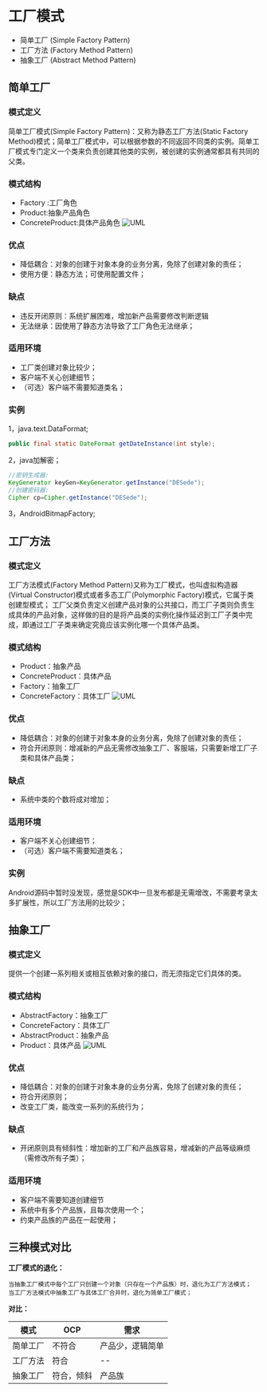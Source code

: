 # 工厂模式

- 简单工厂  (Simple Factory Pattern)
- 工厂方法  (Factory Method Pattern)
- 抽象工厂  (Abstract Method Pattern)



## 简单工厂

### 模式定义
简单工厂模式(Simple Factory Pattern)：又称为静态工厂方法(Static Factory Method)模式；简单工厂模式中，可以根据参数的不同返回不同类的实例。简单工厂模式专门定义一个类来负责创建其他类的实例，被创建的实例通常都具有共同的父类。
### 模式结构
- Factory :工厂角色
- Product:抽象产品角色
- ConcreteProduct:具体产品角色
![UML](https://github.com/zyawei/Essay/blob/master/image/SimpleFactory.jpg?raw=true)

### 优点
- 降低耦合：对象的创建于对象本身的业务分离，免除了创建对象的责任；
- 使用方便：静态方法；可使用配置文件；
### 缺点
- 违反开闭原则：系统扩展困难，增加新产品需要修改判断逻辑
- 无法继承：因使用了静态方法导致了工厂角色无法继承；
### 适用环境
- 工厂类创建对象比较少；
- 客户端不关心创建细节；
- （可选）客户端不需要知道类名；
### 实例
1，java.text.DataFormat;
```java
public final static DateFormat getDateInstance(int style);
```
2，java加解密；
```java
//密钥生成器:
KeyGenerator keyGen=KeyGenerator.getInstance("DESede");
//创建密码器:
Cipher cp=Cipher.getInstance("DESede");
```
3，AndroidBitmapFactory;

## 工厂方法

### 模式定义
工厂方法模式(Factory Method Pattern)又称为工厂模式，也叫虚拟构造器(Virtual Constructor)模式或者多态工厂(Polymorphic Factory)模式，它属于类创建型模式；
工厂父类负责定义创建产品对象的公共接口，而工厂子类则负责生成具体的产品对象，这样做的目的是将产品类的实例化操作延迟到工厂子类中完成，即通过工厂子类来确定究竟应该实例化哪一个具体产品类。
### 模式结构
- Product：抽象产品
- ConcreteProduct：具体产品
- Factory：抽象工厂
- ConcreteFactory：具体工厂
![UML](https://github.com/zyawei/Essay/blob/master/image/FactoryMethod.jpg?raw=true)
### 优点
- 降低耦合：对象的创建于对象本身的业务分离，免除了创建对象的责任；
- 符合开闭原则：增减新的产品无需修改抽象工厂、客服端，只需要新增工厂子类和具体产品类；
### 缺点
- 系统中类的个数将成对增加；

### 适用环境
- 客户端不关心创建细节；
- （可选）客户端不需要知道类名；

### 实例
Android源码中暂时没发现，感觉是SDK中一旦发布都是无需增改，不需要考录太多扩展性，所以工厂方法用的比较少；

## 抽象工厂

### 模式定义
提供一个创建一系列相关或相互依赖对象的接口，而无须指定它们具体的类。
### 模式结构
- AbstractFactory：抽象工厂
- ConcreteFactory：具体工厂
- AbstractProduct：抽象产品
- Product：具体产品
![UML](https://github.com/zyawei/Essay/blob/master/image/AbstractFactory.jpg?raw=true)

### 优点
- 降低耦合：对象的创建于对象本身的业务分离，免除了创建对象的责任；
- 符合开闭原则；
- 改变工厂类，能改变一系列的系统行为；

### 缺点
- 开闭原则具有倾斜性：增加新的工厂和产品族容易，增减新的产品等级麻烦（需修改所有子类）；

### 适用环境
- 客户端不需要知道创建细节
- 系统中有多个产品族，且每次使用一个；
- 约束产品族的产品在一起使用；

## 三种模式对比
**工厂模式的退化：**
```
当抽象工厂模式中每个工厂只创建一个对象（只存在一个产品族）时，退化为工厂方法模式；
当工厂方法模式中抽象工厂与具体工厂合并时，退化为简单工厂模式；
```
**对比：**

|模式|OCP|需求|
|---|---|--|
|简单工厂|不符合|产品少，逻辑简单|
|工厂方法|符合|--|
|抽象工厂|符合，倾斜|产品族|









